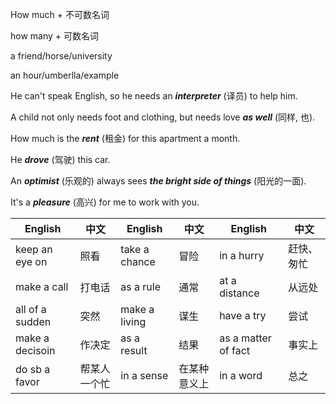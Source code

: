 How much + 不可数名词

how many + 可数名词

a friend/horse/university

an hour/umberlla/example

He can't speak English, so he needs an ***interpreter*** (译员) to help him.

A child not only needs foot and clothing, but needs love ***as well*** (同样, 也).

How much is the ***rent*** (租金) for this apartment a month.

He ***drove*** (驾驶) this car.

An ***optimist*** (乐观的) always sees ***the bright side of things*** (阳光的一面).

It's a ***pleasure*** (高兴) for me to work with you.

| English         | 中文         | English       | 中文         | English             | 中文       |
| --------------- | ------------ | ------------- | ------------ | ------------------- | ---------- |
| keep an eye on  | 照看         | take a chance | 冒险         | in a hurry          | 赶快、匆忙 |
| make a call     | 打电话       | as a rule     | 通常         | at a distance       | 从远处     |
| all of a sudden | 突然         | make a living | 谋生         | have a try          | 尝试       |
| make a decisoin | 作决定       | as a result   | 结果         | as a matter of fact | 事实上     |
| do sb a favor   | 帮某人一个忙 | in a sense    | 在某种意义上 | in a word           | 总之       |

